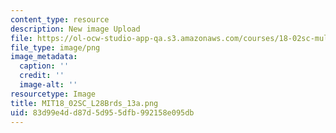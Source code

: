 ```yaml
---
content_type: resource
description: New image Upload
file: https://ol-ocw-studio-app-qa.s3.amazonaws.com/courses/18-02sc-multivariable-calculus-fall-2010/83d99e4dd87d5d955dfb992158e095db_MIT18_02SC_L28Brds_13a.png
file_type: image/png
image_metadata:
  caption: ''
  credit: ''
  image-alt: ''
resourcetype: Image
title: MIT18_02SC_L28Brds_13a.png
uid: 83d99e4d-d87d-5d95-5dfb-992158e095db
---
```

